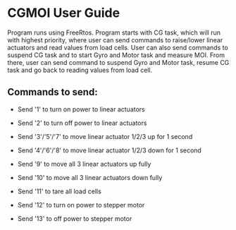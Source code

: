 # CGMOI User Guide
Program runs using FreeRtos. Program starts with CG task, which will run with highest priority, where user can send commands to raise/lower linear actuators and read values from load cells. User can also send commands to suspend CG task and to start Gyro and Motor task and measure MOI. From there, user can send command to suspend Gyro and Motor task, resume CG task and go back to reading values from load cell.

## Commands to send:
- Send '1' to turn on power to linear actuators

- Send '2' to turn off power to linear actuators

- Send '3'/'5'/'7' to move linear actuator 1/2/3 up for 1 second

- Send '4'/'6'/'8' to move linear actuator 1/2/3 down for 1 second

- Send '9' to move all 3 linear actuators up fully

- Send '10' to move all 3 linear actuators down fully

- Send '11' to tare all load cells

- Send '12' to turn on power to stepper motor

- Send '13' to off power to stepper motor
